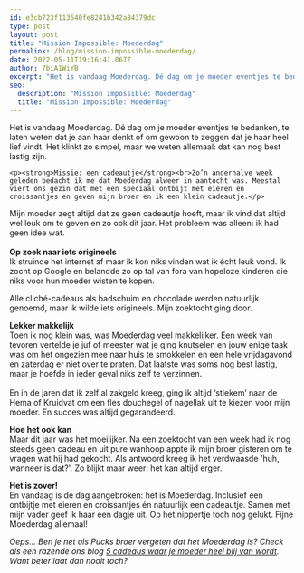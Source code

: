 ```yaml
---
id: e3cb723f113540fe8241b342a84379dc
type: post
layout: post
title: "Mission Impossible: Moederdag"
permalink: /blog/mission-impossible-moederdag/
date: 2022-05-11T19:16:41.067Z
author: 7biA1WiYB
excerpt: "Het is vandaag Moederdag. Dé dag om je moeder eventjes te bedanken, te laten weten dat je aan haar denkt of om gewoon te zeggen dat je haar heel lief vindt. Het klinkt zo simpel, maar we weten allemaal: dat kan nog best lastig zijn.   "
seo:
  description: "Mission Impossible: Moederdag"
  title: "Mission Impossible: Moederdag"
---
```

Het is vandaag Moederdag. Dé dag om je moeder eventjes te bedanken, te laten weten dat je aan haar denkt of om gewoon te zeggen dat je haar heel lief vindt. Het klinkt zo simpel, maar we weten allemaal: dat kan nog best lastig zijn.   

    <p><strong>Missie: een cadeautje</strong><br>Zo’n anderhalve week geleden bedacht ik me dat Moederdag alweer in aantocht was. Meestal viert ons gezin dat met een speciaal ontbijt met eieren en croissantjes en geven mijn broer en ik een klein cadeautje.</p>
<p>Mijn moeder zegt altijd dat ze geen cadeautje hoeft, maar ik vind dat altijd wel leuk om te geven en zo ook dit jaar. Het probleem was alleen: ik had geen idee wat. <br><br><strong>Op zoek naar iets origineels</strong><br>Ik struinde het internet af maar ik kon niks vinden wat ik écht leuk vond. Ik zocht op Google en belandde zo op tal van fora van hopeloze kinderen die niks voor hun moeder wisten te kopen.</p>
<p>Alle cliché-cadeaus als badschuim en chocolade werden natuurlijk genoemd, maar ik wilde iets origineels. Mijn zoektocht ging door. </p>
<p><strong>Lekker makkelijk</strong><br>Toen ik nog klein was, was Moederdag veel makkelijker. Een week van tevoren vertelde je juf of meester wat je ging knutselen en jouw enige taak was om het ongezien mee naar huis te smokkelen en een hele vrijdagavond en zaterdag er niet over te praten. Dat laatste was soms nog best lastig, maar je hoefde in ieder geval niks zelf te verzinnen. <br><br>En in de jaren dat ik zelf al zakgeld kreeg, ging ik altijd ‘stiekem’ naar de Hema of Kruidvat om een fles douchegel of nagellak uit te kiezen voor mijn moeder. En succes was altijd gegarandeerd. </p>
<p><strong>Hoe het ook kan</strong><br>Maar dit jaar was het moeilijker. Na een zoektocht van een week had ik nog steeds geen cadeau en uit pure wanhoop appte ik mijn broer gisteren om te vragen wat hij had gekocht. Als antwoord kreeg ik het verdwaasde 'huh, wanneer is dat?'. Zo blijkt maar weer: het kan altijd erger. </p>
<p><strong>Het is zover!</strong><br>En vandaag is de dag aangebroken: het is Moederdag. Inclusief een ontbijtje met eieren en croissantjes én natuurlijk een cadeautje. Samen met mijn vader geef ik haar een dagje uit. Op het nippertje toch nog gelukt. Fijne Moederdag allemaal!</p>
<p><em>Oeps... Ben je net als Pucks broer vergeten dat het Moederdag is? Check als een razende ons blog <a href="https://7dagen.netlify.app/blog/5-cadeaus-waar-je-moeder-heel-blij-van-wordt">5 cadeaus waar je moeder heel blij van wordt</a>. Want beter laat dan nooit toch? </em></p>  
